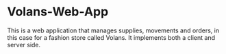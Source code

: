 # Volans-Web-App
This is a web application that manages supplies, movements and orders, in this case for a fashion store called Volans. It implements both a client and server side.
